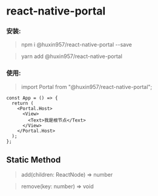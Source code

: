 # react-native-portal

### 安装:

> npm i @huxin957/react-native-portal --save

> yarn add @huxin957/react-native-portal

### 使用:

> import Portal from "@huxin957/react-native-portal";

~~~
const App = () => {
  return (
    <Portal.Host>
      <View>
        <Text>我是根节点</Text>
      </View>
    </Portal.Host>
  );
};
~~~
## Static Method
>add(children: ReactNode) => number

>remove(key: number) => void
